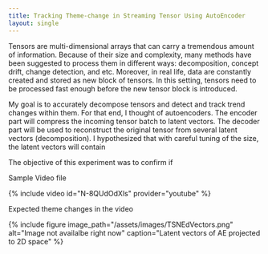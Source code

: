 ```yaml
---
title: Tracking Theme-change in Streaming Tensor Using AutoEncoder
layout: single
---
```

Tensors are multi-dimensional arrays that can carry a tremendous amount of information. Because of their size and complexity, many methods have been suggested to process them in different ways: decomposition, concept drift, change detection, and etc. Moreover, in real life, data are constantly created and stored as new block of tensors. In this setting, tensors need to be processed fast enough before the new tensor block is introduced.

My goal is to accurately decompose tensors and detect and track trend changes within them. For that end, I thought of autoencoders. The encoder part will compress the incoming tensor batch to latent vectors. The decoder part will be used to reconstruct the original tensor from several latent vectors (decomposition). I hypothesized that with careful tuning of the size, the latent vectors will contain

The objective of this experiment was to confirm if

Sample Video file

{% include video id="N-8QUdOdXls" provider="youtube" %}

Expected theme changes in the video

{% include figure image_path="/assets/images/TSNEdVectors.png" alt="Image not availalbe right now" caption="Latent vectors of AE projected to 2D space" %}
